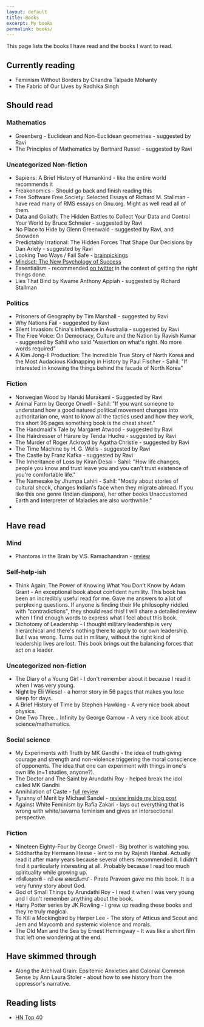 ```yaml
---
layout: default
title: Books
excerpt: My books
permalink: books/
---
```


This page lists the books I have read and the books I want to read.

## Currently reading ##

* Feminism Without Borders by Chandra Talpade Mohanty
* The Fabric of Our Lives by Radhika Singh

## Should read ##

### Mathematics

* Greenberg - Euclidean and Non-Euclidean geometries - suggested by Ravi
* The Principles of Mathematics by Bertnard Russel - suggested by Ravi


### Uncategorized Non-fiction

* Sapiens: A Brief History of Humankind - like the entire world recommends it
* Freakonomics - Should go back and finish reading this
* Free Software Free Society: Selected Essays of Richard M. Stallman - have read many of RMS essays on Gnu.org. Might as well read all of them.
* Data and Goliath: The Hidden Battles to Collect Your Data and Control Your World by Bruce Schneier - suggested by Ravi
* No Place to Hide by Glenn Greenwald - suggested by Ravi, and Snowden
* Predictably Irrational: The Hidden Forces That Shape Our Decisions by Dan Ariely - suggested by Ravi
* Looking Two Ways / Fail Safe - [brainpickings](https://www.brainpickings.org/2013/05/15/debbie-millman-look-both-ways-fail-safe/)
* [Mindset: The New Psychology of Success](https://www.brainpickings.org/2014/01/29/carol-dweck-mindset/)
* Essentialism - recommended [on twitter](https://twitter.com/RheumEpi/status/1376380207263666187?s=20) in the context of getting the *right* things done.
* Lies That Bind by Kwame Anthony Appiah - suggested by Richard Stallman

### Politics

* Prisoners of Geography by Tim Marshall - suggested by Ravi
* Why Nations Fail - suggested by Ravi
* Silent Invasion: China's influence in Australia - suggested by Ravi
* The Free Voice: On Democracy, Culture and the Nation by Ravish Kumar - suggested by Sahil who said "Assertion on what's right. No more words required"
* A Kim Jong-Il Production: The Incredible True Story of North Korea and the Most Audacious Kidnapping in History by Paul Fischer - Sahil: "If interested in knowing the things behind the facade of North Korea"

### Fiction

* Norwegian Wood by Haruki Murakami - Suggested by Ravi
* Animal Farm by George Orwell - Sahil: "If you want someone to understand how a good natured political movement changes into authoritarian one, want to know all the tactics used and how they work, this short 96 pages something book is the cheat sheet."
* The Handmaid's Tale by Margaret Atwood - suggested by Ravi
* The Hairdresser of Harare by Tendai Huchu - suggested by Ravi
* The Murder of Roger Ackroyd by Agatha Christie - suggested by Ravi
* The Time Machine by H. G. Wells - suggested by Ravi
* The Castle by Franz Kafka - suggested by Ravi
* The Inheritance of Loss by Kiran Desai - Sahil: "How life changes, people you know and trust leave you and you can't trust existence of you're comfortable life."
* The Namesake by Jhumpa Lahiri - Sahil: "Mostly about stories of cultural shock, changes Indian's face when they migrate abroad. If you like this one genre (Indian diaspora), her other books Unaccustomed Earth and Interpreter of Maladies are also worthwhile."
* 


## Have read ##

### Mind

* Phantoms in the Brain by V.S. Ramachandran - [review](/phantoms-in-the-brain/)

### Self-help-ish

* Think Again: The Power of Knowing What You Don't Know by Adam Grant - An exceptional book about confident humility. This book has been an incredibly useful read for me. Gave me answers to a lot of perplexing questions. If anyone is finding their life philosophy riddled with "contradictions", they should read this! I will share a detailed review when I find enough words to express what I feel about this book.
* Dichotomy of Leadership - I thought military leadership is very hierarchical and there's nothing there to apply to our own leadership. But I was wrong. Turns out in military, without the right kind of leadership lives are lost. This book brings out the balancing forces that act on a leader.

### Uncategorized non-fiction

* The Diary of a Young Girl - I don't remember about it because I read it when I was very young.
* Night by Eli Wiesel - a horror story in 56 pages that makes you lose sleep for days.
* A Brief History of Time by Stephen Hawking - A very nice book about physics.
* One Two Three... Infinity by George Gamow - A very nice book about science/mathematics.

### Social science

* My Experiments with Truth by MK Gandhi - the idea of truth giving courage and strength and non-violence triggering the moral conscience of opponents. The idea that one can experiment with things in one's own life (n=1 studies, anyone?).
* The Doctor and The Saint by Arundathi Roy - helped break the idol called MK Gandhi
* Annihilation of Caste - [full review](https://blog.learnlearn.in/2020/12/annihilation-of-caste.html)
* Tyranny of Merit by Michael Sandel - [review inside my blog post](https://blog.learnlearn.in/2020/12/what-to-do-with-privilege.html)
* Against White Feminism by Rafia Zakari - lays out everything that is wrong with white/savarna feminism and gives an intersectional perspective.

### Fiction

* Nineteen Eighty-Four by George Orwell - Big brother is watching you.
* Siddhartha by Hermann Hesse - lent to me by Rajesh Hanbal. Actually read it after many years because several others recommended it. I didn't find it particularly interesting at all. Probably because I read too much spirituality while growing up.
* നിരീശ്വരന്‍ - വി ജെ ജെയിംസ്  - Pirate Praveen gave me this book. It is a very funny story about God.
* God of Small Things by Arundathi Roy - I read it when I was very young and I don't remember anything about the book.
* Harry Potter series by JK Rowling - I grew up reading these books and they're truly magical.
* To Kill a Mockingbird by Harper Lee - The story of Atticus and Scout and Jem and Maycomb and systemic violence and morals.
* The Old Man and the Sea by Ernest Hemingway - It was like a short film that left one wondering at the end.

## Have skimmed through ##

* Along the Archival Grain: Epsitemic Anxieties and Colonial Common Sense by Ann Laura Stoler - about how to see history from the oppressor's narrative.


## Reading lists

* [HN Top 40](https://hnreads.com/post/top40_2023/)
